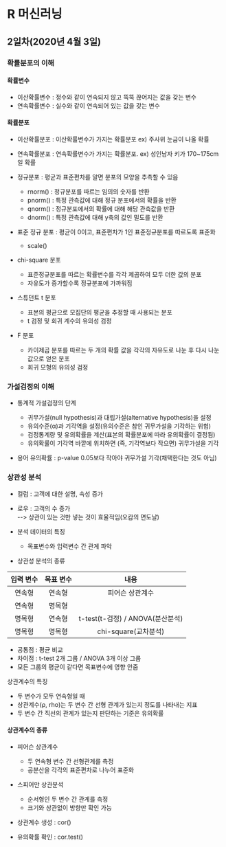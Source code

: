 # R 머신러닝

## 2일차(2020년 4월 3일)

### 확률분포의 이해
#### 확률변수
- 이산확률변수 : 정수와 같이 연속되지 않고 뚝뚝 끊어지는 값을 갖는 변수
- 연속확률변수 : 실수와 같이 연속되어 있는 값을 갖는 변수

#### 확률분포
- 이산확률분포 : 이산확률변수가 가지는 확률분포 ex) 주사위 눈금이 나올 확률

- 연속확률분포 : 연속확률변수가 가지는 확률분포. ex) 성인남자 키가 170~175cm일 확률
- 정규분포 : 평균과 표준편차를 알면 분포의 모양을 추측할 수 있음
  - rnorm() : 정규분포를 따르는 임의의 숫자를 반환
  - pnorm() : 특정 관측값에 대해 정규 분포에서의 확률을 반환
  - qnorm() : 정규분포에서의 확률에 대해 해당 관측값을 반환
  - dnorm() : 특정 관측값에 대해 y축의 값인 밀도를 반환
  
- 표준 정규 분포 : 평균이 0이고, 표준편차가 1인 표준정규분포를 따르도록 표준화
  - scale()

- chi-square 분포
  - 표준정규분포를 따르는 확률변수를 각각 제곱하여 모두 더한 값의 분포
  - 자유도가 증가할수록 정규분포에 가까워짐

- 스튜던트 t 분포
  - 표본의 평균으로 모집단의 평균을 추정할 때 사용되는 분포
  - t 검정 및 회귀 계수의 유의성 검정
  
- F 분포
  - 카이제곱 분포를 따르는 두 개의 확률 값을 각각의 자유도로 나눈 후 다시 나눈 값으로 얻은 분포
  - 회귀 모형의 유의성 검정

### 가설검정의 이해
- 통계적 가설검정의 단계
  - 귀무가설(null hypothesis)과 대립가설(alternative hypothesis)을 설정
  - 유의수준(α)과 기각역을 설정(유의수준은 참인 귀무가설을 기각하는 위험)
  - 검정통계량 및 유의확률을 계산(표본의 확률분포에 따라 유의확률이 결정됨)
  - 유의확률이 기각역 바깥에 위치하면 (즉, 기각역보다 작으면) 귀무가설을 기각

- 용어
  유의확률 : p-value 0.05보다 작아야 귀무가설 기각(채택한다는 것도 아님)

### 상관성 분석
- 컬럼 : 고객에 대한 설명, 속성 증가
- 로우 : 고객의 수 증가<br>
--> 상관이 있는 것만 넣는 것이 효율적임(오캄의 면도날)

- 분석 데이터의 특징
  - 목표변수와 입력변수 간 관계 파악

- 상관성 분석의 종류

|입력 변수 | 목표 변수 | 내용 |
|:------:|:------:|:------:|
| 연속형 | 연속형 | 피어슨 상관계수 |
| 연속형 | 명목형 | |
| 명목형 | 연속형 | t-test(t-검정) / ANOVA(분산분석) |
| 명목형 | 명목형 | chi-square(교차분석) |
- 공통점 : 평균 비교
- 차이점 : t-test 2개 그룹 / ANOVA 3개 이상 그룹
- 모든 그룹의 평균이 같다면 목표변수에 영향 안줌

상관계수의 특징
  - 두 변수가 모두 연속형일 때
  - 상관계수(ρ, rho)는 두 변수 간 선형 관계가 있는지 정도를 나타내는 지표
  - 두 변수 간 직선의 관계가 있는지 판단하는 기준은 유의확률

#### 상관계수의 종류
- 피어슨 상관계수
  - 두 연속형 변수 간 선형관계를 측정
  - 공분산을 각각의 표준편차로 나누어 표준화

- 스피어만 상관분석
  - 순서형인 두 변수 간 관계를 측정
  - 크기와 상관없이 방향만 확인 가능

- 상관계수 생성 : cor()
- 유의확률 확인 : cor.test()
